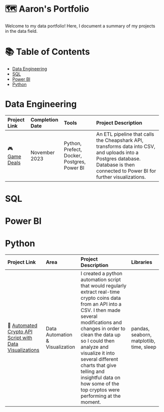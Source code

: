  # 🗺 Aaron's Portfolio
Welcome to my data portfolio! Here, I document a summary of my projects in the data field.

# 📚 Table of Contents
- [Data Engineering](#data-engineering)
- [SQL](#sql)
- [Power BI](#power-bi)
- [Python](#python)

# Data Engineering
| Project Link | Completion Date | Tools                                                           | Project Description                                                                                                                                                                                             |
| :----------- | :-------------- | :-------------------------------------------------------------- | :-------------------------------------------------------------------------------------------------------------------------------------------------------------------------------------------------------------- |
| 🎮 [Game Deals](https://github.com/haroon-mirza/Game-Deals-Data-Integrator-ETL-Pipeline-Visualization) | November 2023        | Python, Prefect, Docker, Postgres, Power BI  | An ETL pipeline that calls the Cheapshark API, transforms data into CSV, and uploads into a Postgres database. Database is then connected to Power BI for further visualizations. |

# SQL

# Power BI

# Python
| Project Link | Area                          | Project Description                                                                                                                                                                                                                                                          | Libraries                       |
| :----------- | :---------------------------- | :--------------------------------------------------------------------------------------------------------------------------------------------------------------------------------------------------------------------------------------------------------------------------- | :------------------------------ |
| 🐍 [Automated Crypto API Script with Data Visualizations]([https://github.com/haroon-mirza/DataAnalytics/blob/main/Automated%20Crypto%20Website%20API.ipynb]) | Data Automation & Visualization | I created a python automation script that would regularly extract real-time crypto coins data from an API into a CSV. I then made several modifications and changes in order to clean the data up so I could then analyze and visualize it into several different charts that give telling and insightful data on how some of the top cryptos were performing at the moment. | pandas, seaborn, matplotlib, time, sleep |
